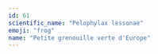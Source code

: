 ```yaml
---
id: 61
scientific_name: "Pelophylax lessonae"
emoji: "frog"
name: "Petite grenouille verte d'Europe"
---
```

